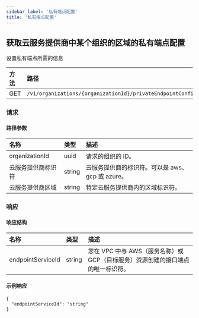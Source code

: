 ```yaml
---
sidebar_label: '私有端点配置'
title: '私有端点配置'
---
```


## 获取云服务提供商中某个组织的区域的私有端点配置

设置私有端点所需的信息

| 方法 | 路径 |
| :----- | :--- |
| GET | `/v1/organizations/{organizationId}/privateEndpointConfig` |

### 请求

#### 路径参数

| 名称 | 类型 | 描述 |
| :--- | :--- | :---------- |
| organizationId | uuid | 请求的组织的 ID。 | 
| 云服务提供商标识符 | string | 云服务提供商的标识符。可以是 aws、gcp 或 azure。 | 
| 云服务提供商区域 | string | 特定云服务提供商内的区域标识符。 | 


### 响应

#### 响应结构

| 名称 | 类型 | 描述 |
| :--- | :--- | :---------- |
| endpointServiceId | string | 您在 VPC 中与 AWS（服务名称）或 GCP（目标服务）资源创建的接口端点的唯一标识符。 | 


#### 示例响应

```
{
  "endpointServiceId": "string"
}
```
